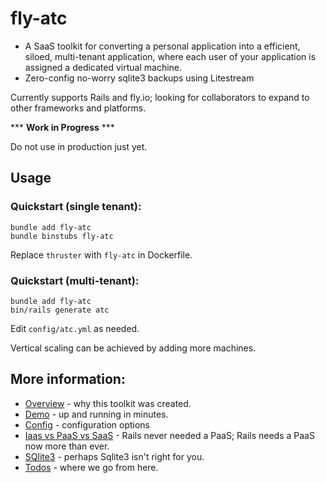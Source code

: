 # fly-atc

* A SaaS toolkit for converting a personal application into a efficient, siloed, multi-tenant application, where each user of your application is assigned a dedicated virtual machine.
* Zero-config no-worry sqlite3 backups using Litestream

Currently supports Rails and fly.io; looking for collaborators to expand to other frameworks and platforms.

*** **Work in Progress** ***

Do not use in production just yet.

## Usage

### Quickstart (single tenant):

```
bundle add fly-atc
bundle binstubs fly-atc
```

Replace `thruster` with `fly-atc` in Dockerfile.

### Quickstart (multi-tenant):

```
bundle add fly-atc
bin/rails generate atc
```

Edit `config/atc.yml` as needed.

Vertical scaling can be achieved by adding more machines.

## More information:

 * [Overview](./docs/overview.md) - why this toolkit was created.
 * [Demo](./docs/demo.md) - up and running in minutes.
 * [Config](./docs/config.md) - configuration options
 * [Iaas vs PaaS vs SaaS](./docs/paas.md) - Rails never needed a PaaS; Rails needs a PaaS now more than ever.
 * [SQlite3](./docs/sqlite3.md) - perhaps Sqlite3 isn't right for you.
 * [Todos](./docs/todos.md) - where we go from here.
